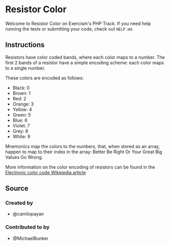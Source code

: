 # Resistor Color

Welcome to Resistor Color on Exercism's PHP Track.
If you need help running the tests or submitting your code, check out `HELP.md`.

## Instructions

Resistors have color coded bands, where each color maps to a number. The first 2 bands of a resistor have a simple encoding scheme: each color maps to a single number.

These colors are encoded as follows:

- Black: 0
- Brown: 1
- Red: 2
- Orange: 3
- Yellow: 4
- Green: 5
- Blue: 6
- Violet: 7
- Grey: 8
- White: 9

Mnemonics map the colors to the numbers, that, when stored as an array, happen to map to their index in the array: Better Be Right Or Your Great Big Values Go Wrong.

More information on the color encoding of resistors can be found in the [Electronic color code Wikipedia article](https://en.wikipedia.org/wiki/Electronic_color_code)

## Source

### Created by

- @camilopayan

### Contributed to by

- @MichaelBunker